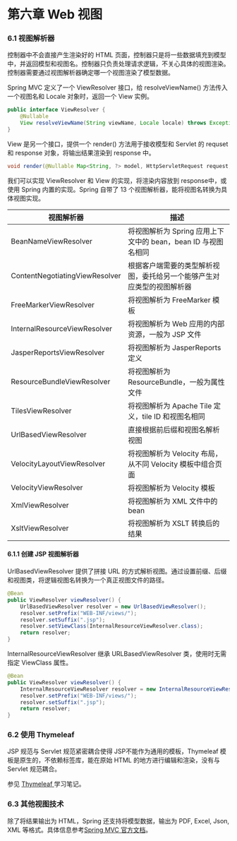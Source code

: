 # 第六章 Web 视图

### 6.1 视图解析器

控制器中不会直接产生渲染好的 HTML 页面，控制器只是将一些数据填充到模型中，并返回模型和视图名。控制器只负责处理请求逻辑，不关心具体的视图渲染。控制器需要通过视图解析器确定哪一个视图渲染了模型数据。

Spring MVC 定义了一个 ViewResolver 接口，给 resolveViewName() 方法传入一个视图名和 Locale 对象时，返回一个 View 实例。

```java
public interface ViewResolver {
    @Nullable
    View resolveViewName(String viewName, Locale locale) throws Exception;
}
```

View 是另一个接口，提供一个 render() 方法用于接收模型和 Servlet 的 requset 和 response 对象，将输出结果渲染到 response 中。

```java
void render(@Nullable Map<String, ?> model, HttpServletRequest request, HttpServletResponse response) throws Exception;
```
我们可以实现 ViewResolver 和 View 的实现，将渲染内容放到 response中，或使用 Spring 内置的实现。Spring 自带了 13 个视图解析器，能将视图名转换为具体视图实现。

| 视图解析器                     | 描述                                                         |
| ------------------------------ | ------------------------------------------------------------ |
| BeanNameViewResolver           | 将视图解析为 Spring 应用上下文中的  bean，bean ID 与视图名相同 |
| ContentNegotiatingViewResolver | 根据客户端需要的类型解析视图，委托给另一个能够产生对应类型的视图解析器 |
| FreeMarkerViewResolver         | 将视图解析为 FreeMarker 模板                                 |
| InternalResourceViewResolver   | 将视图解析为 Web 应用的内部资源，一般为 JSP 文件             |
| JasperReportsViewResolver      | 将视图解析为 JasperReports 定义                              |
| ResourceBundleViewResolver     | 将视图解析为 ResourceBundle，一般为属性文件                  |
| TilesViewResolver              | 将视图解析为 Apache Tile 定义，tile ID 和视图名相同          |
| UrlBasedViewResolver           | 直接根据前后缀和视图名解析视图                               |
| VelocityLayoutViewResolver     | 将视图解析为 Velocity 布局，从不同 Velocity 模板中组合页面   |
| VelocityViewResolver           | 将视图解析为 Velocity 模板                                   |
| XmlViewResolver                | 将视图解析为 XML 文件中的 bean                               |
| XsltViewResolver               | 将视图解析为 XSLT 转换后的结果                               |

#### 6.1.1 创建 JSP 视图解析器

UrlBasedViewResolver 提供了拼接 URL 的方式解析视图。通过设置前缀、后缀和视图类，将逻辑视图名转换为一个真正视图文件的路径。

```java
@Bean
public ViewResolver viewResolver() {
    UrlBasedViewResolver resolver = new UrlBasedViewResolver();
    resolver.setPrefix("WEB-INF/views/");
    resolver.setSuffix(".jsp");
    resolver.setViewClass(InternalResourceViewResolver.class);
    return resolver;
}
```
InternalResourceViewResolver 继承 URLBasedViewResolver 类，使用时无需指定 ViewClass 属性。
```java
@Bean
public ViewResolver viewResolver() {
    InternalResourceViewResolver resolver = new InternalResourceViewResolver();
    resolver.setPrefix("WEB-INF/views/");
    resolver.setSuffix(".jsp");
    return resolver;
}
```

### 6.2 使用 Thymeleaf

JSP 规范与 Servlet 规范紧密耦合使得 JSP不能作为通用的模板，Thymeleaf 模板是原生的，不依赖标签库，能在原始 HTML 的地方进行编辑和渲染，没有与 Servlet 规范耦合。

参见 [Thymeleaf ](00.Thymeleaf.md)学习笔记。

### 6.3 其他视图技术

除了将结果输出为 HTML，Spring 还支持将模型数据，输出为 PDF, Excel, Json, XML 等格式。具体信息参考[Spring MVC 官方文档](https://docs.spring.io/spring-framework/docs/current/reference/html/web.html#mvc-view-document)。

